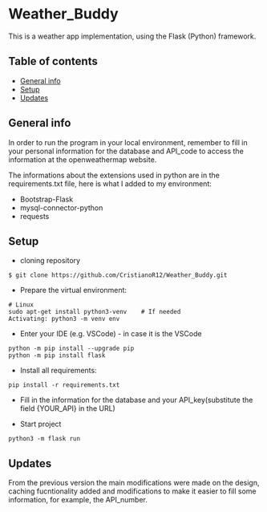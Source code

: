 # Weather_Buddy
This is a weather app implementation, using the Flask (Python) framework.

## Table of contents
* [General info](#general-info)
* [Setup](#setup)
* [Updates](#updates)

## General info
In order to run the program in your local environment, remember to fill in your personal information for the database and API_code to access the 
information at the openweathermap website.

The informations about the extensions used in python are in the requirements.txt file, here is what I added to my environment:

* Bootstrap-Flask 
* mysql-connector-python 
* requests

## Setup

* cloning repository
```
$ git clone https://github.com/CristianoR12/Weather_Buddy.git
```
* Prepare the virtual environment:
```
# Linux
sudo apt-get install python3-venv    # If needed
Activating: python3 -m venv env
```

* Enter your IDE (e.g. VSCode) - in case it is the VSCode
```
python -m pip install --upgrade pip
python -m pip install flask
```

* Install all requirements:
```
pip install -r requirements.txt
```

* Fill in the information for the database and your API_key(substitute the field {YOUR_API} in the URL)
 
* Start project
```
python3 -m flask run
```

## Updates
From the previous version the main modifications were made on the design, caching fucntionality added and modifications to make it easier to fill
some information, for example, the API_number.




